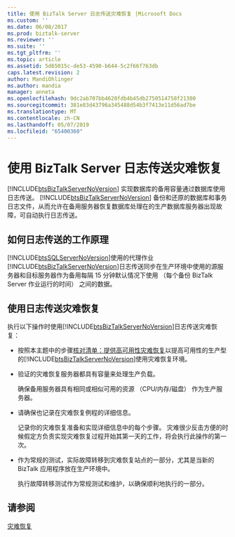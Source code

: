 ```yaml
---
title: 使用 BizTalk Server 日志传送灾难恢复 |Microsoft Docs
ms.custom: ''
ms.date: 06/08/2017
ms.prod: biztalk-server
ms.reviewer: ''
ms.suite: ''
ms.tgt_pltfrm: ''
ms.topic: article
ms.assetid: 5d65015c-de53-4590-b644-5c2f66f763db
caps.latest.revision: 2
author: MandiOhlinger
ms.author: mandia
manager: anneta
ms.openlocfilehash: 9dc2ab707bb4620fdb4b45db2750514758f21300
ms.sourcegitcommit: 381e83d43796a345488d54b3f7413e11d56ad7be
ms.translationtype: MT
ms.contentlocale: zh-CN
ms.lasthandoff: 05/07/2019
ms.locfileid: "65400360"
---
```

# <a name="using-biztalk-server-log-shipping-for-disaster-recovery"></a>使用 BizTalk Server 日志传送灾难恢复
[!INCLUDE[btsBizTalkServerNoVersion](../includes/btsbiztalkservernoversion-md.md)] 实现数据库的备用容量通过数据库使用日志传送。 [!INCLUDE[btsBizTalkServerNoVersion](../includes/btsbiztalkservernoversion-md.md)] 备份和还原的数据库和事务日志文件，从而允许在备用服务器恢复数据库处理在的生产数据库服务器出现故障，可自动执行日志传送。  
  
## <a name="how-log-shipping-works"></a>如何日志传送的工作原理  
 [!INCLUDE[btsSQLServerNoVersion](../includes/btssqlservernoversion-md.md)]使用的代理作业[!INCLUDE[btsBizTalkServerNoVersion](../includes/btsbiztalkservernoversion-md.md)]日志传送同步在生产环境中使用的源服务器和目标服务器作为备用每隔 15 分钟默认情况下使用 （每个备份 BizTalk Server 作业运行的时间） 之间的数据。  
  
## <a name="using-log-shipping-for-disaster-recovery"></a>使用日志传送灾难恢复  
 执行以下操作时使用[!INCLUDE[btsBizTalkServerNoVersion](../includes/btsbiztalkservernoversion-md.md)]日志传送灾难恢复：  
  
- 按照本主题中的步骤[核对清单：提供高可用性灾难恢复](../technical-guides/checklist-increasing-availability-with-disaster-recovery.md)以提高可用性的生产型的[!INCLUDE[btsBizTalkServerNoVersion](../includes/btsbiztalkservernoversion-md.md)]使用灾难恢复环境。  
  
- 验证的灾难恢复服务器都具有容量来处理生产负载。  
  
   确保备用服务器具有相同或相似可用的资源 （CPU/内存/磁盘） 作为生产服务器。  
  
- 请确保也记录在灾难恢复例程的详细信息。  
  
   记录你的灾难恢复准备和实现详细信息中的每个步骤。 灾难很少反击方便的时候假定方负责实现灾难恢复过程开始其第一天的工作，将会执行此操作的第一次。  
  
- 作为常规的测试，实际故障转移到灾难恢复站点的一部分，尤其是当新的 BizTalk 应用程序放在生产环境中。  
  
   执行故障转移测试作为常规测试和维护，以确保顺利地执行的一部分。  
  
## <a name="see-also"></a>请参阅  
 [灾难恢复](../technical-guides/disaster-recovery.md)